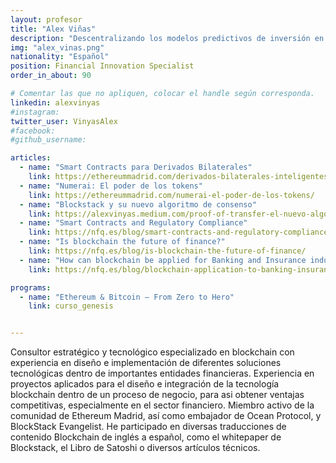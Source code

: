```yaml
---
layout: profesor
title: "Alex Viñas"
description: "Descentralizando los modelos predictivos de inversión en mercados financieros."
img: "alex_vinas.png"
nationality: "Español"
position: Financial Innovation Specialist
order_in_about: 90

# Comentar las que no apliquen, colocar el handle según corresponda.
linkedin: alexvinyas
#instagram:
twitter_user: VinyasAlex
#facebook:
#github_username:

articles:
  - name: "Smart Contracts para Derivados Bilaterales"
    link: https://ethereummadrid.com/derivados-bilaterales-inteligentes/
  - name: "Numerai: El poder de los tokens"
    link: https://ethereummadrid.com/numerai-el-poder-de-los-tokens/
  - name: "Blockstack y su nuevo algoritmo de consenso"
    link: https://alexvinyas.medium.com/proof-of-transfer-el-nuevo-algoritmo-de-stacks-blockstack-918f0390546
  - name: "Smart Contracts and Regulatory Compliance"
    link: https://nfq.es/blog/smart-contracts-and-regulatory-compliance/
  - name: "Is blockchain the future of finance?"
    link: https://nfq.es/blog/is-blockchain-the-future-of-finance/
  - name: "How can blockchain be applied for Banking and Insurance industry?"
    link: https://nfq.es/blog/blockchain-application-to-banking-insurance/

programs:
  - name: "Ethereum & Bitcoin — From Zero to Hero"
    link: curso_genesis


---
```

Consultor estratégico y tecnológico especializado en blockchain con experiencia
en diseño e implementación de diferentes soluciones tecnológicas dentro de
importantes entidades financieras. Experiencia en proyectos aplicados para el
diseño e integración de la tecnología blockchain dentro de un proceso de
negocio, para asi obtener ventajas competitivas, especialmente en el sector
financiero. Miembro activo de la comunidad de Ethereum Madrid, así como
embajador de Ocean Protocol, y BlockStack Evangelist. He participado en
diversas traducciones de contenido Blockchain de inglés a español, como el
whitepaper de Blockstack, el Libro de Satoshi o diversos artículos técnicos.
